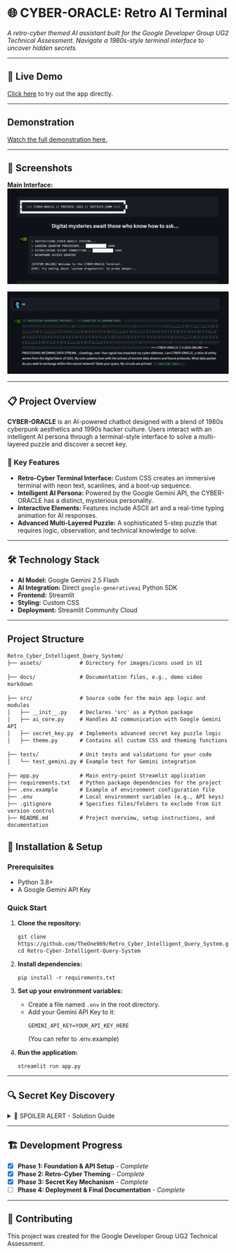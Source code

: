 # 🌐 CYBER-ORACLE: Retro AI Terminal

*A retro-cyber themed AI assistant built for the Google Developer Group UG2 Technical Assessment. Navigate a 1980s-style terminal interface to uncover hidden secrets.*

---

## 🚀 Live Demo

[Click here](https://retrocyberintelligentquerysystem-b7hwcqtpz65dnbfkxovwbc.streamlit.app/) to try out the app directly. 

---

## Demonstration

[Watch the full demonstration here.](./docs/demo_video.md)

---

## 📸 Screenshots

**Main Interface:**
*![alt text](assets\images\ss.png)*

*![alt text](assets\images\ss2.png)*

---

## 📋 Project Overview

**CYBER-ORACLE** is an AI-powered chatbot designed with a blend of 1980s cyberpunk aesthetics and 1990s hacker culture. Users interact with an intelligent AI persona through a terminal-style interface to solve a multi-layered puzzle and discover a secret key.

### 🎯 Key Features

-   **Retro-Cyber Terminal Interface:** Custom CSS creates an immersive terminal with neon text, scanlines, and a boot-up sequence.
-   **Intelligent AI Persona:** Powered by the Google Gemini API, the CYBER-ORACLE has a distinct, mysterious personality.
-   **Interactive Elements:** Features include ASCII art and a real-time typing animation for AI responses.
-   **Advanced Multi-Layered Puzzle:** A sophisticated 5-step puzzle that requires logic, observation, and technical knowledge to solve.

---

## 🛠️ Technology Stack

-   **AI Model:** Google Gemini 2.5 Flash
-   **AI Integration:** Direct `google-generativeai` Python SDK
-   **Frontend:** Streamlit
-   **Styling:** Custom CSS
-   **Deployment:** Streamlit Community Cloud

---

## Project Structure 

```
Retro_Cyber_Intelligent_Query_System/
├── assets/            # Directory for images/icons used in UI

├── docs/              # Documentation files, e.g., demo video markdown

├── src/               # Source code for the main app logic and modules
│   ├── __init__.py    # Declares 'src' as a Python package
│   ├── ai_core.py     # Handles AI communication with Google Gemini API
│   ├── secret_key.py  # Implements advanced secret key puzzle logic
│   ├── theme.py       # Contains all custom CSS and theming functions

├── tests/             # Unit tests and validations for your code
│   └── test_gemini.py # Example test for Gemini integration

├── app.py             # Main entry-point Streamlit application
├── requirements.txt   # Python package dependencies for the project
├── .env.example       # Example of environment configuration file
├── .env               # Local environment variables (e.g., API keys)
├── .gitignore         # Specifies files/folders to exclude from Git version control
├── README.md          # Project overview, setup instructions, and documentation

```


## 🔧 Installation & Setup

### Prerequisites
-   Python 3.8+
-   A Google Gemini API Key

### Quick Start

1.  **Clone the repository:**
    ```
    git clone https://github.com/TheOne969/Retro_Cyber_Intelligent_Query_System.git
    cd Retro-Cyber-Intelligent-Query-System
    ```

2.  **Install dependencies:**
    ```
    pip install -r requirements.txt
    ```

3.  **Set up your environment variables:**
    -   Create a file named `.env` in the root directory.
    -   Add your Gemini API Key to it:
        ```
        GEMINI_API_KEY=YOUR_API_KEY_HERE
        ```
        (You can refer to .env.example) 

4.  **Run the application:**
    ```
    streamlit run app.py
    ```

---

## 🔍 Secret Key Discovery

<details>
<summary>🚨 SPOILER ALERT - Solution Guide</summary>

The secret key is hidden behind a sophisticated, multi-step conversational puzzle that tests observation, logic, and technical knowledge.

1.  **Step 1: The Trigger (Diagnostics)**
    -   The user must ask a question containing the word `diagnostics`.
    -   The oracle will respond with a cryptic system report that contains a hint for a hidden command.

2.  **Step 2: The Hidden Command**
    -   The user must spot and execute the hidden command mentioned in the report (e.g., `execute query "system.version"`).

3.  **Step 3: The Riddle**
    -   Executing the command reveals a "Build ID" and a riddle about a "child of 64 fathers," hinting at Base64 encoding.
    -   The user must identify the encoding by name (i.e., respond with "Base64").

4.  **Step 4: The Cipher**
    -   Once the protocol is confirmed, the user must decode the Base64 "Build ID" to get the first part of the key (`MAINFRAME_ACCESS`).
    -   Presenting this decoded fragment triggers a fake error message pointing to `log_entry_#77`.

5.  **Step 5: The Final Revelation**
    -   The user must ask for `log entry 77`.
    -   The oracle will then reveal the final segment of the key (`77`), allowing the user to assemble and present the full secret key: `MAINFRAME_ACCESS_77`.

</details>

---

## 🏗️ Development Progress

-   [x] **Phase 1: Foundation & API Setup** - *Complete*
-   [x] **Phase 2: Retro-Cyber Theming** - *Complete*
-   [x] **Phase 3: Secret Key Mechanism** - *Complete*
-   [ ] **Phase 4: Deployment & Final Documentation** - *Complete*

---

## 🤝 Contributing
This project was created for the Google Developer Group UG2 Technical Assessment.

